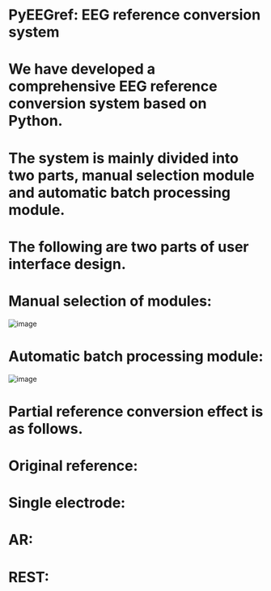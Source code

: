 # PyEEGref: EEG reference conversion system
# We have developed a comprehensive EEG reference conversion system based on Python.
# The system is mainly divided into two parts, manual selection module and automatic batch processing module.
# The following are two parts of user interface design.
# Manual selection of modules:
 ![image](https://github.com/ahuhouyou/PyEEGref-EEG-reference-conversion-system/blob/main/image/manual%20selection%20module.png)
# Automatic batch processing module:
 ![image](https://github.com/ahuhouyou/PyEEGref-EEG-reference-conversion-system/blob/main/image/automatic%20batch%20processing%20module..png)
# Partial reference conversion effect is as follows.
# Original reference:

# Single electrode:

# AR:

# REST:
